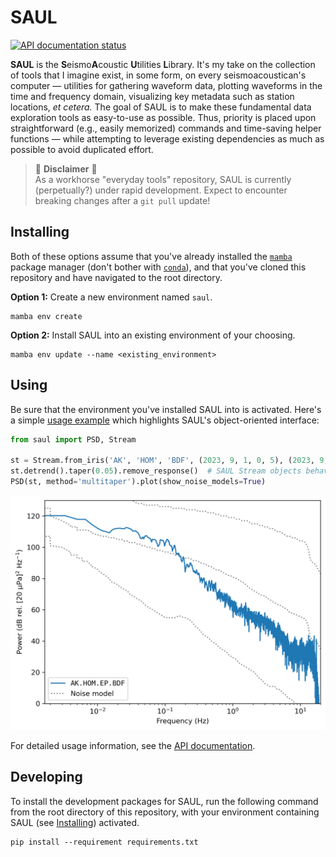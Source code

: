# SAUL

[![API documentation status](https://readthedocs.org/projects/saul/badge/?version=latest)](https://saul.rtfd.io/)

**SAUL** is the **S**eismo**A**coustic **U**tilities **L**ibrary. It's my take on the
collection of tools that I imagine exist, in some form, on every seismoacoustican's
computer — utilities for gathering waveform data, plotting waveforms in the time and
frequency domain, visualizing key metadata such as station locations, _et cetera._ The
goal of SAUL is to make these fundamental data exploration tools as easy-to-use as
possible. Thus, priority is placed upon straightforward (e.g., easily memorized)
commands and time-saving helper functions — while attempting to leverage existing
dependencies as much as possible to avoid duplicated effort.

> 🚧 **Disclaimer** 🚧  
> As a workhorse "everyday tools" repository, SAUL is currently (perpetually?) under
> rapid development. Expect to encounter breaking changes after a `git pull` update!

## Installing

Both of these options assume that you've already installed the
[`mamba`](https://mamba.readthedocs.io/en/latest/) package manager (don't bother with
[`conda`](https://docs.conda.io/en/latest/)), and that you've cloned this repository and
have navigated to the root directory.

**Option 1:** Create a new environment named `saul`.
```
mamba env create
```

**Option 2:** Install SAUL into an existing environment of your choosing.
```
mamba env update --name <existing_environment>
```

## Using

Be sure that the environment you've installed SAUL into is activated. Here's a simple
[usage example](doc/psd_example.py) which highlights SAUL's object-oriented interface:
```python
from saul import PSD, Stream

st = Stream.from_iris('AK', 'HOM', 'BDF', (2023, 9, 1, 0, 5), (2023, 9, 1, 0, 15))
st.detrend().taper(0.05).remove_response()  # SAUL Stream objects behave like ObsPy's
PSD(st, method='multitaper').plot(show_noise_models=True)
```
<img src="doc/psd_example.png" width=550>

For detailed usage information, see the [API documentation](https://saul.rtfd.io/).

## Developing

To install the development packages for SAUL, run the following command from the root
directory of this repository, with your environment containing SAUL (see
[Installing](#installing)) activated.
```
pip install --requirement requirements.txt
```
